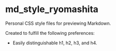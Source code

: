 # md_style_ryomashita
Personal CSS style files for previewing Markdown.

Created to fulfill the following preferences:
+ Easily distinguishable h1, h2, h3, and h4.

